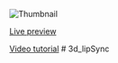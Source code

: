 
![Thumbnail](https://github.com/wass08/r3f-lipsync-tutorial/assets/6551176/b53625c5-88d0-4a84-ae4b-3da63d40b240)

[Live preview](https://r3f-lipsync-tutorial.vercel.app/)

[Video tutorial](https://youtu.be/egQFAeu6Ihw)
#   3 d _ l i p S y n c  
 